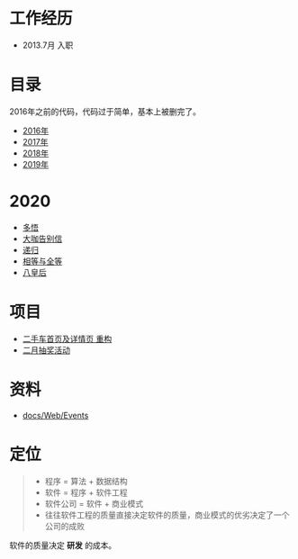 # 工作经历
* 2013.7月 入职

# 目录
2016年之前的代码，代码过于简单，基本上被删完了。
* [2016年](./blogs/2016)
* [2017年](./blogs/2017)
* [2018年](./blogs/2018)
* [2019年](./blogs/2019)

# 2020
* [多悟](./blogs/2020/+多悟)
* [大咖告别信](./blogs/2020/4/大咖告别信)
* [递归](./blogs/2020/4/递归)
* [相等与全等](./blogs/2020/4/相等与全等)
* [八皇后](./blogs/2020/4/八皇后)

# 项目
* [二手车首页及详情页 重构](http://m.xin.com/)
* [二月抽奖活动](https://h5.xin.com/app/spring_2020)


# 资料
* [docs/Web/Events](https://developer.mozilla.org/zh-CN/docs/Web/Events)

# 定位

> * 程序 = 算法 + 数据结构
> * 软件 = 程序 + 软件工程
> * 软件公司 = 软件 + 商业模式
> * 往往软件工程的质量直接决定软件的质量，商业模式的优劣决定了一个公司的成败

软件的质量决定 **研发** 的成本。